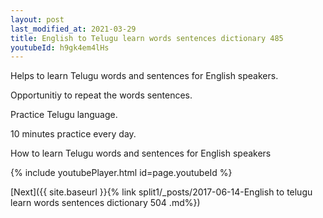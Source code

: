 ```yaml
---
layout: post
last_modified_at: 2021-03-29
title: English to Telugu learn words sentences dictionary 485 
youtubeId: h9gk4em4lHs
---
```

 
 
Helps to learn Telugu words and sentences for English speakers.

Opportunitiy to repeat the words sentences. 

Practice Telugu language. 
 
10 minutes practice every day. 
 
How to learn Telugu words and sentences for English speakers 
 
{% include youtubePlayer.html id=page.youtubeId %}
 
 
[Next]({{ site.baseurl }}{% link  split1/_posts/2017-06-14-English to telugu learn words sentences dictionary 504 .md%})
 
